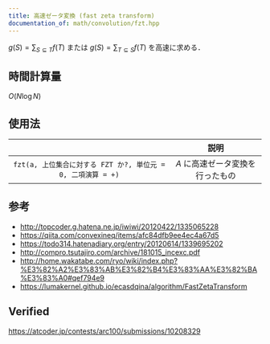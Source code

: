 ```yaml
---
title: 高速ゼータ変換 (fast zeta transform)
documentation_of: math/convolution/fzt.hpp
---
```


$g(S) = \sum_{S \subseteq T} f(T)$ または $g(S) = \sum_{T \subseteq S} f(T)$ を高速に求める．


## 時間計算量

$O(N\log{N})$


## 使用法

||説明|
|:--:|:--:|
|`fzt(a, 上位集合に対する FZT か?, 単位元 = 0, 二項演算 = +)`|$A$ に高速ゼータ変換を行ったもの|


## 参考

- http://topcoder.g.hatena.ne.jp/iwiwi/20120422/1335065228
- https://qiita.com/convexineq/items/afc84dfb9ee4ec4a67d5
- https://todo314.hatenadiary.org/entry/20120614/1339695202
- http://compro.tsutajiro.com/archive/181015_incexc.pdf
- http://home.wakatabe.com/ryo/wiki/index.php?%E3%82%A2%E3%83%AB%E3%82%B4%E3%83%AA%E3%82%BA%E3%83%A0#qef794e9
- https://lumakernel.github.io/ecasdqina/algorithm/FastZetaTransform


## Verified

https://atcoder.jp/contests/arc100/submissions/10208329
